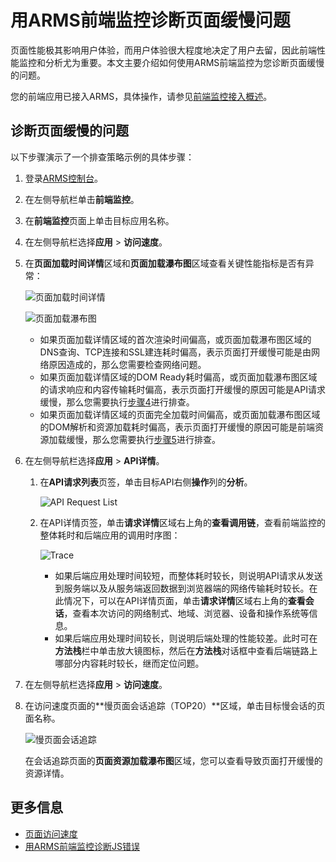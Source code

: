 # 用ARMS前端监控诊断页面缓慢问题

页面性能极其影响用户体验，而用户体验很大程度地决定了用户去留，因此前端性能监控和分析尤为重要。本文主要介绍如何使用ARMS前端监控为您诊断页面缓慢的问题。

您的前端应用已接入ARMS，具体操作，请参见[前端监控接入概述](/cn.zh-CN/前端监控/接入前端监控/前端监控接入概述.md)。

## 诊断页面缓慢的问题

以下步骤演示了一个排查策略示例的具体步骤：

1.  登录[ARMS控制台](https://arms.console.aliyun.com/#/home)。

2.  在左侧导航栏单击**前端监控**。

3.  在**前端监控**页面上单击目标应用名称。

4.  在左侧导航栏选择**应用** \> **访问速度**。

5.  在**页面加载时间详情**区域和**页面加载瀑布图**区域查看关键性能指标是否有异常：

    ![页面加载时间详情](../images/p103086.png "页面加载时间详情")

    ![页面加载瀑布图](../images/p103087.png "页面加载瀑布图")

    -   如果页面加载详情区域的首次渲染时间偏高，或页面加载瀑布图区域的DNS查询、TCP连接和SSL建连耗时偏高，表示页面打开缓慢可能是由网络原因造成的，那么您需要检查网络问题。
    -   如果页面加载详情区域的DOM Ready耗时偏高，或页面加载瀑布图区域的请求响应和内容传输耗时偏高，表示页面打开缓慢的原因可能是API请求缓慢，那么您需要执行[步骤4](#step_3wg_h3c_tuk)进行排查。
    -   如果页面加载详情区域的页面完全加载时间偏高，或页面加载瀑布图区域的DOM解析和资源加载耗时偏高，表示页面打开缓慢的原因可能是前端资源加载缓慢，那么您需要执行[步骤5](#step_u9x_dal_d20)进行排查。
6.  在左侧导航栏选择**应用** \> **API详情**。

    1.  在**API请求列表**页签，单击目标API右侧**操作**列的**分析**。

        ![API Request List](https://static-aliyun-doc.oss-accelerate.aliyuncs.com/assets/img/zh-CN/9999350161/p111612.png)

    2.  在API详情页签，单击**请求详情**区域右上角的**查看调用链**，查看前端监控的整体耗时和后端应用的调用时序图：

        ![Trace](https://static-aliyun-doc.oss-accelerate.aliyuncs.com/assets/img/zh-CN/3490839061/p111615.png)

        -   如果后端应用处理时间较短，而整体耗时较长，则说明API请求从发送到服务端以及从服务端返回数据到浏览器端的网络传输耗时较长。在此情况下，可以在API详情页面，单击**请求详情**区域右上角的**查看会话**，查看本次访问的网络制式、地域、浏览器、设备和操作系统等信息。
        -   如果后端应用处理时间较长，则说明后端处理的性能较差。此时可在**方法栈**栏中单击放大镜图标，然后在**方法栈**对话框中查看后端链路上哪部分内容耗时较长，继而定位问题。
7.  在左侧导航栏选择**应用** \> **访问速度**。

8.  在访问速度页面的**慢页面会话追踪（TOP20）**区域，单击目标慢会话的页面名称。

    ![慢页面会话追踪](https://static-aliyun-doc.oss-accelerate.aliyuncs.com/assets/img/zh-CN/4490839061/p111617.png)

    在会话追踪页面的**页面资源加载瀑布图**区域，您可以查看导致页面打开缓慢的资源详情。


## 更多信息

-   [页面访问速度](/cn.zh-CN/前端监控/控制台功能/页面访问速度.md)
-   [用ARMS前端监控诊断JS错误](/cn.zh-CN/前端监控/使用教程/用ARMS前端监控诊断JS错误.md)

